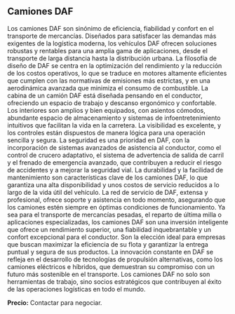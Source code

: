 ## Camiones DAF

Los camiones DAF son sinónimo de eficiencia, fiabilidad y confort en el transporte de mercancías. Diseñados para satisfacer las demandas más exigentes de la logística moderna, los vehículos DAF ofrecen soluciones robustas y rentables para una amplia gama de aplicaciones, desde el transporte de larga distancia hasta la distribución urbana. La filosofía de diseño de DAF se centra en la optimización del rendimiento y la reducción de los costos operativos, lo que se traduce en motores altamente eficientes que cumplen con las normativas de emisiones más estrictas, y en una aerodinámica avanzada que minimiza el consumo de combustible. La cabina de un camión DAF está diseñada pensando en el conductor, ofreciendo un espacio de trabajo y descanso ergonómico y confortable. Los interiores son amplios y bien equipados, con asientos cómodos, abundante espacio de almacenamiento y sistemas de infoentretenimiento intuitivos que facilitan la vida en la carretera. La visibilidad es excelente, y los controles están dispuestos de manera lógica para una operación sencilla y segura. La seguridad es una prioridad en DAF, con la incorporación de sistemas avanzados de asistencia al conductor, como el control de crucero adaptativo, el sistema de advertencia de salida de carril y el frenado de emergencia avanzado, que contribuyen a reducir el riesgo de accidentes y a mejorar la seguridad vial. La durabilidad y la facilidad de mantenimiento son características clave de los camiones DAF, lo que garantiza una alta disponibilidad y unos costos de servicio reducidos a lo largo de la vida útil del vehículo. La red de servicio de DAF, extensa y profesional, ofrece soporte y asistencia en todo momento, asegurando que los camiones estén siempre en óptimas condiciones de funcionamiento. Ya sea para el transporte de mercancías pesadas, el reparto de última milla o aplicaciones especializadas, los camiones DAF son una inversión inteligente que ofrece un rendimiento superior, una fiabilidad inquebrantable y un confort excepcional para el conductor. Son la elección ideal para empresas que buscan maximizar la eficiencia de su flota y garantizar la entrega puntual y segura de sus productos. La innovación constante en DAF se refleja en el desarrollo de tecnologías de propulsión alternativas, como los camiones eléctricos e híbridos, que demuestran su compromiso con un futuro más sostenible en el transporte. Los camiones DAF no solo son herramientas de trabajo, sino socios estratégicos que contribuyen al éxito de las operaciones logísticas en todo el mundo.

**Precio:** Contactar para negociar.

